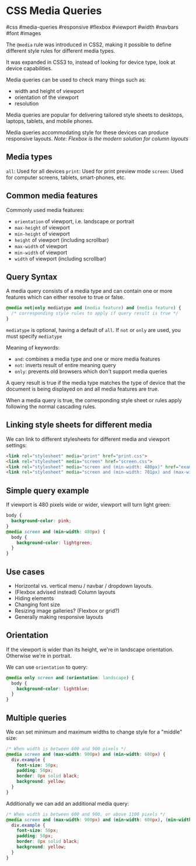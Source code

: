 # CSS Media Queries
#css #media-queries #responsive #flexbox #viewport #width #navbars #font #images

The `@media` rule was introduced in CSS2, making it possible to define
different style rules for different media types.

It was expanded in CSS3 to, instead of looking for device type, look at
device capabilities.

Media queries can be used to check many things such as:
- width and height of viewport
- orientation of the viewport
- resolution

Media queries are popular for delivering tailored style sheets to
desktops, laptops, tablets, and mobile phones.

Media queries accommodating style for these devices can produce
responsive layouts.
_Note: Flexbox is the modern solution for column layouts_

## Media types

`all`: Used for all devices
`print`: Used for print preview mode
`screen`: Used for computer screens, tablets, smart-phones, etc.

## Common media features

Commonly used media features:
- `orientation` of viewport, i.e. landscape or portrait
- `max-height` of viewport
- `min-height` of viewport
- `height` of viewport (including scrollbar)
- `max-width` of viewport
- `min-width` of viewport
- `width` of viewport (including scrollbar)

## Query Syntax

A media query consists of a media type and can contain one or more features
which can either resolve to true or false.
```css
@media not|only mediatype and (media feature) and (media feature) {
  /* corresponding style rules to apply if query result is true */
}
```
`mediatype` is optional, having a default of `all`.
If `not` or `only` are used, you must specify `mediatype`

Meaning of keywords:
- `and`: combines a media type and one or more media features
- `not`: inverts result of entire meaning query
- `only`: prevents old browsers which don't support media queries

A query result is true if the media type matches the type of device 
that the document is being displayed on and all media features are true.

When a media query is true, the corresponding style sheet or rules apply
following the normal cascading rules.

## Linking style sheets for different media

We can link to different stylesheets for different media and viewport settings:
```html
<link rel="stylesheet" media="print" href="print.css">
<link rel="stylesheet" media="screen" href="screen.css">
<link rel="stylesheet" media="screen and (min-width: 480px)" href="example1.css">
<link rel="stylesheet" media="screen and (min-width: 701px) and (max-width: 900px)" href="example2.css">
```

## Simple query example

If viewport is 480 pixels wide or wider, viewport will turn light green:
```css
body {
  background-color: pink;
}
@media screen and (min-width: 480px) {
  body {
    background-color: lightgreen;
  }
}
```

## Use cases

- Horizontal vs. vertical menu / navbar / dropdown layouts.
- (Flexbox advised instead) Column layouts
- Hiding elements
- Changing font size
- Resizing image galleries? (Flexbox or grid?)
- Generally making responsive layouts

## Orientation

If the viewport is wider than its height, we're in landscape orientation.
Otherwise we're in portrait.

We can use `orientation` to query:
```css
@media only screen and (orientation: landscape) {
  body {
    background-color: lightblue;
  }
}
```

## Multiple queries

We can set minimum and maximum widths to change style for a "middle" size:
```css
/* When width is between 600 and 900 pixels */
@media screen and (max-width: 900px) and (min-width: 600px) {
  div.example {
    font-size: 50px;
    padding: 50px;
    border: 8px solid black;
    background: yellow;
  }
}
```
Additionally we can add an additional media query:
```css
/* When width is between 600 and 900, or above 1100 pixels */
@media screen and (max-width: 900px) and (min-width: 600px), (min-width: 1100px) {
  div.example {
    font-size: 50px;
    padding: 50px;
    border: 8px solid black;
    background: yellow;
  }
}
```
